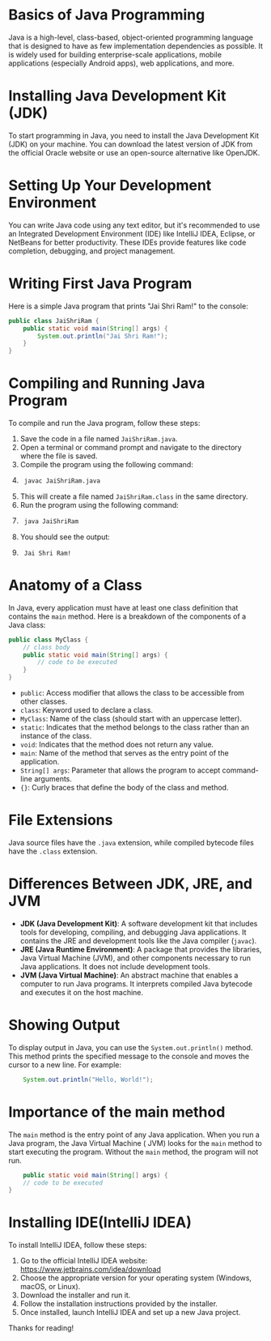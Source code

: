 # Basics of Java Programming

Java is a high-level, class-based, object-oriented programming language that is designed to have as few implementation
dependencies as possible. It is widely used for building enterprise-scale applications, mobile applications (especially
Android apps), web applications, and more.

# Installing Java Development Kit (JDK)

To start programming in Java, you need to install the Java Development Kit (JDK) on your machine. You can download the
latest version of JDK from the official Oracle website or use an open-source alternative like OpenJDK.

# Setting Up Your Development Environment

You can write Java code using any text editor, but it's recommended to use an Integrated Development Environment (IDE)
like IntelliJ IDEA, Eclipse, or NetBeans for better productivity. These IDEs provide features like code completion,
debugging, and project management.

# Writing First Java Program

Here is a simple Java program that prints "Jai Shri Ram!" to the console:

```java
public class JaiShriRam {
    public static void main(String[] args) {
        System.out.println("Jai Shri Ram!");
    }
}
```

# Compiling and Running Java Program

To compile and run the Java program, follow these steps:

1. Save the code in a file named `JaiShriRam.java`.
2. Open a terminal or command prompt and navigate to the directory where the file is saved.
3. Compile the program using the following command:
4. ```bash
    javac JaiShriRam.java
    ```
5. This will create a file named `JaiShriRam.class` in the same directory.
6. Run the program using the following command:
7. ```bash
    java JaiShriRam
    ```
8. You should see the output:
9. ```
    Jai Shri Ram!
    ```

# Anatomy of a Class

In Java, every application must have at least one class definition that contains the `main` method. Here is a breakdown
of the components of a Java class:

```java
public class MyClass {
    // class body
    public static void main(String[] args) {
        // code to be executed
    }
}
```

- `public`: Access modifier that allows the class to be accessible from other classes.
- `class`: Keyword used to declare a class.
- `MyClass`: Name of the class (should start with an uppercase letter).
- `static`: Indicates that the method belongs to the class rather than an instance of the class.
- `void`: Indicates that the method does not return any value.
- `main`: Name of the method that serves as the entry point of the application.
- `String[] args`: Parameter that allows the program to accept command-line arguments.
- `{}`: Curly braces that define the body of the class and method.

# File Extensions

Java source files have the `.java` extension, while compiled bytecode files have the `.class` extension.

# Differences Between JDK, JRE, and JVM

- **JDK (Java Development Kit)**: A software development kit that includes tools for developing, compiling, and
  debugging Java applications. It contains the JRE and development tools like the Java compiler (`javac`).
- **JRE (Java Runtime Environment)**: A package that provides the libraries, Java Virtual Machine (JVM), and other
  components
  necessary to run Java applications. It does not include development tools.
- **JVM (Java Virtual Machine)**: An abstract machine that enables a computer to run Java programs. It interprets
  compiled Java bytecode and
  executes it on the host machine.

# Showing Output

To display output in Java, you can use the `System.out.println()` method. This method prints the specified message to
the console and
moves the cursor to a new line. For example:

```java
    System.out.println("Hello, World!");
```

# Importance of the main method

The `main` method is the entry point of any Java application. When you run a Java program, the Java Virtual Machine (
JVM) looks for the `main` method to start executing
the program. Without the `main` method, the program will not run.

```java
    public static void main(String[] args) {
    // code to be executed
}
```

# Installing IDE(IntelliJ IDEA)

To install IntelliJ IDEA, follow these steps:

1. Go to the official IntelliJ IDEA website: https://www.jetbrains.com/idea/download
2. Choose the appropriate version for your operating system (Windows, macOS, or Linux).
3. Download the installer and run it.
4. Follow the installation instructions provided by the installer.
5. Once installed, launch IntelliJ IDEA and set up a new Java project.

Thanks for reading!


